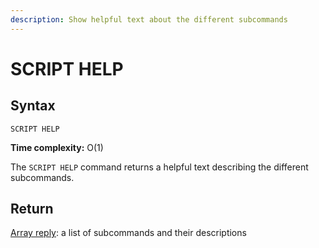 ```yaml
---
description: Show helpful text about the different subcommands
---
```


# SCRIPT HELP

## Syntax

    SCRIPT HELP 

**Time complexity:** O(1)

The `SCRIPT HELP` command returns a helpful text describing the different subcommands.

## Return

[Array reply](https://redis.io/docs/reference/protocol-spec#resp-arrays): a list of subcommands and their descriptions
